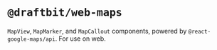 # `@draftbit/web-maps`

`MapView`, `MapMarker`, and `MapCallout` components, powered by `@react-google-maps/api`. For use on web.
